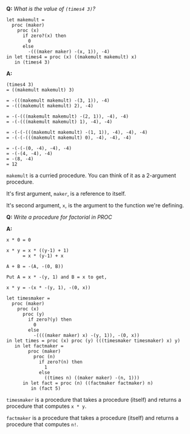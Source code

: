 **Q:** *What is the value of `(times4 3)`?*

```
let makemult =
  proc (maker)
    proc (x)
      if zero?(x) then
        0
      else
        -(((maker maker) -(x, 1)), -4)
in let times4 = proc (x) ((makemult makemult) x)
   in (times4 3)
```

**A:**

```
(times4 3)
= ((makemult makemult) 3)

= -(((makemult makemult) -(3, 1)), -4)
= -(((makemult makemult) 2), -4)

= -(-(((makemult makemult) -(2, 1)), -4), -4)
= -(-(((makemult makemult) 1), -4), -4)

= -(-(-(((makemult makemult) -(1, 1)), -4), -4), -4)
= -(-(-(((makemult makemult) 0), -4), -4), -4)

= -(-(-(0, -4), -4), -4)
= -(-(4, -4), -4)
= -(8, -4)
= 12
```

`makemult` is a curried procedure. You can think of it as a 2-argument
procedure.

It's first argument, `maker`, is a reference to itself.

It's second argument, `x`, is the argument to the function we're defining.

**Q:** *Write a procedure for factorial in PROC*

**A:**

```
x * 0 = 0

x * y = x * ((y-1) + 1)
      = x * (y-1) + x
```

```
A + B = -(A, -(0, B))

Put A = x * -(y, 1) and B = x to get,

x * y = -(x * -(y, 1), -(0, x))
```

```
let timesmaker =
  proc (maker)
    proc (x)
      proc (y)
        if zero?(y) then
          0
        else
          -((((maker maker) x) -(y, 1)), -(0, x))
in let times = proc (x) proc (y) (((timesmaker timesmaker) x) y)
   in let factmaker =
        proc (maker)
          proc (n)
            if zero?(n) then
              1
            else
              ((times n) ((maker maker) -(n, 1)))
      in let fact = proc (n) ((factmaker factmaker) n)
         in (fact 5)
```

`timesmaker` is a procedure that takes a procedure (itself) and returns a
procedure that computes `x * y`.

`factmaker` is a procedure that takes a procedure (itself) and returns a
procedure that computes `n!`.
